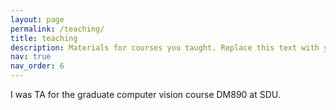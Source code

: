 ```yaml
---
layout: page
permalink: /teaching/
title: teaching
description: Materials for courses you taught. Replace this text with your description.
nav: true
nav_order: 6
---
```


<!-- For now, this page is assumed to be a static description of your courses. You can convert it to a collection similar to `_projects/` so that you can have a dedicated page for each course.

Organize your courses by years, topics, or universities, however you like! -->

I was TA for the graduate computer vision course DM890 at SDU. 

